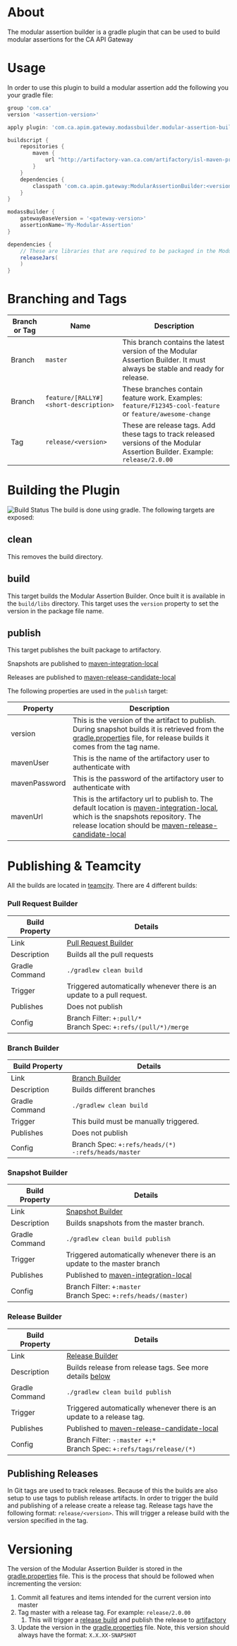 # About

The modular assertion builder is a gradle plugin that can be used to build modular assertions for the CA API Gateway

# Usage
In order to use this plugin to build a modular assertion add the following you your gradle file:

```groovy
group 'com.ca'
version '<assertion-version>'

apply plugin: 'com.ca.apim.gateway.modassbuilder.modular-assertion-builder'

buildscript {
    repositories {
        maven {
            url "http://artifactory-van.ca.com/artifactory/isl-maven-proxy-cache"
        }
    }
    dependencies {
        classpath 'com.ca.apim.gateway:ModularAssertionBuilder:<version>'
    }
}

modassBuilder {
    gatewayBaseVersion = '<gateway-version>'
    assertionName='My-Modular-Assertion'
}

dependencies {
    // These are libraries that are required to be packaged in the Modular Assertion
    releaseJars(
    )
}
```

# Branching and Tags

Branch or Tag | Name | Description
------------- | ---- | -----------
Branch | `master` | This branch contains the latest version of the Modular Assertion Builder. It must always be stable and ready for release. 
Branch | `feature/[RALLY#]<short-description>` | These branches contain feature work. Examples: `feature/F12345-cool-feature` or  `feature/awesome-change` 
Tag    | `release/<version>` | These are release tags. Add these tags to track released versions of the Modular Assertion Builder. Example: `release/2.0.00`

# Building the Plugin
![Build Status](https://apim-teamcity.l7tech.com:8443/app/rest/builds/buildType:(id:ApiGateway_Utilities_ModularAssertionBuilder)/statusIcon)
The build is done using gradle. The following targets are exposed:

## clean
This removes the build directory.

## build
This target builds the Modular Assertion Builder. Once built it is available in the `build/libs` directory. 
This target uses the `version` property to set the version in the package file name.

## publish
This target publishes the built package to artifactory. 

Snapshots are published to [maven-integration-local][maven-integration-local-ModularAssertionBuilder]

Releases are published to [maven-release-candidate-local][maven-release-candidate-local-ModularAssertionBuilder]

The following properties are used in the `publish` target:

Property       | Description
-------------- | -----------
version        | This is the version of the artifact to publish. During snapshot builds it is retrieved from the [gradle.properties](gradle.properties) file, for release builds it comes from the tag name.
mavenUser      | This is the name of the artifactory user to authenticate with
mavenPassword  | This is the password of the artifactory user to authenticate with
mavenUrl       | This is the artifactory url to publish to. The default location is [maven-integration-local][maven-integration-local], which is the snapshots repository. The release location should be [maven-release-candidate-local][maven-release-candidate-local]

# Publishing & Teamcity
All the builds are located in [teamcity][teamcity].
There are 4 different builds:

### Pull Request Builder
Build Property | Details
-------------- | -------
Link           | [Pull Request Builder][pull-request-builder]
Description    | Builds all the pull requests
Gradle Command | `./gradlew clean build`
Trigger        | Triggered automatically whenever there is an update to a pull request. 
Publishes      | Does not publish 
Config         | Branch Filter: `+:pull/*` <br/> Branch Spec: `+:refs/(pull/*)/merge`

### Branch Builder
Build Property | Details
-------------- | -------
Link           | [Branch Builder][branch-builder]
Description    | Builds different branches
Gradle Command | `./gradlew clean build`
Trigger        | This build must be manually triggered.
Publishes      | Does not publish 
Config         | Branch Spec: `+:refs/heads/(*) -:refs/heads/master`

### Snapshot Builder
Build Property | Details
-------------- | -------
Link           | [Snapshot Builder][snapshot-builder]
Description    | Builds snapshots from the master branch.
Gradle Command | `./gradlew clean build publish`
Trigger        | Triggered automatically whenever there is an update to the master branch
Publishes      | Published to [maven-integration-local][maven-integration-local-ModularAssertionBuilder]
Config         | Branch Filter: `+:master` <br/> Branch Spec: `+:refs/heads/(master)`

### Release Builder
Build Property | Details
-------------- | -------
Link           | [Release Builder][release-builder]
Description    | Builds release from release tags. See more details [below](#publishing-releases)
Gradle Command | `./gradlew clean build publish`
Trigger        | Triggered automatically whenever there is an update to a release tag.
Publishes      | Published to [maven-release-candidate-local][maven-release-candidate-local-ModularAssertionBuilder]
Config         | Branch Filter: `-:master +:*` <br/> Branch Spec: `+:refs/tags/release/(*)`


<a name="publishing-releases"></a>
## Publishing Releases
In Git tags are used to track releases. Because of this the builds are also setup to use tags to publish release artifacts. In order to trigger the build and publishing of a release create a release tag. Release tags have the following format: `release/<version>`. This will trigger a release build with the version specified in the tag.

# Versioning
The version of the Modular Assertion Builder is stored in the [gradle.properties](gradle.properties) file. This is the process that should be followed when incrementing the version:
1) Commit all features and items intended for the current version into master
2) Tag master with a release tag. For example: `release/2.0.00`
   1) This will trigger a [release build][release-builder] and publish the release to [artifactory][maven-release-candidate-local-ModularAssertionBuilder] 
3) Update the version in the [gradle.properties](gradle.properties) file. Note, this version should always have the format: `X.X.XX-SNAPSHOT`


[teamcity]: https://apim-teamcity.l7tech.com:8443/project.html?projectId=ApiGateway_Utilities_ModularAssertionBuilder
[pull-request-builder]: https://apim-teamcity.l7tech.com:8443/viewType.html?buildTypeId=ApiGateway_Utilities_ModularAssertionBuilder_PullRequestBuilder
[branch-builder]: https://apim-teamcity.l7tech.com:8443/viewType.html?buildTypeId=ApiGateway_Utilities_ModularAssertionBuilder_BranchBuilder
[snapshot-builder]: https://apim-teamcity.l7tech.com:8443/viewType.html?buildTypeId=ApiGateway_Utilities_ModularAssertionBuilder
[release-builder]: https://apim-teamcity.l7tech.com:8443/viewType.html?buildTypeId=ApiGateway_Utilities_ModularAssertionBuilder_Rel
[maven-integration-local]: http://isl-dsdc.ca.com/artifactory/maven-integration-local
[maven-release-candidate-local]: http://isl-dsdc.ca.com/artifactory/maven-release-candidate-local
[maven-integration-local-ModularAssertionBuilder]: http://isl-dsdc.ca.com/artifactory/webapp/#/artifacts/browse/tree/General/maven-integration-local/com/ca/apim/gateway/ModularAssertionBuilder
[maven-release-candidate-local-ModularAssertionBuilder]: http://isl-dsdc.ca.com/artifactory/webapp/#/artifacts/browse/tree/General/maven-release-candidate-local/com/ca/apim/gateway/ModularAssertionBuilder

